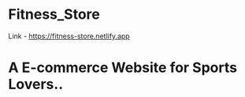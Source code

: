 # Fitness_Store
Link - https://fitness-store.netlify.app
# A E-commerce Website for Sports Lovers..

